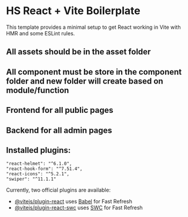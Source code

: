 # HS React + Vite Boilerplate 

This template provides a minimal setup to get React working in Vite with HMR and some ESLint rules.




## All assets should be in the asset folder

## All component must be store in the component folder and new folder will create based on module/function
## Frontend for all public pages
## Backend for all admin pages

## Installed plugins: 
    "react-helmet": "^6.1.0",
    "react-hook-form": "^7.51.4",
    "react-icons": "^5.2.1",
    "swiper": "^11.1.1"

Currently, two official plugins are available:
- [@vitejs/plugin-react](https://github.com/vitejs/vite-plugin-react/blob/main/packages/plugin-react/README.md) uses [Babel](https://babeljs.io/) for Fast Refresh
- [@vitejs/plugin-react-swc](https://github.com/vitejs/vite-plugin-react-swc) uses [SWC](https://swc.rs/) for Fast Refresh
